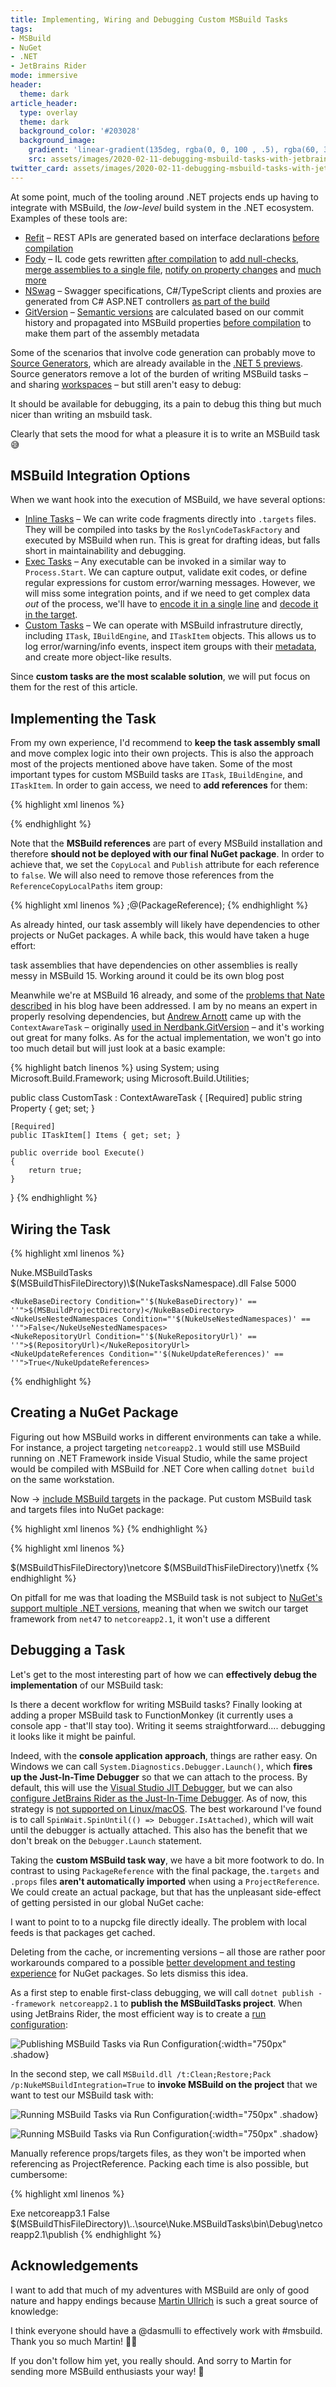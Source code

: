 ```yaml
---
title: Implementing, Wiring and Debugging Custom MSBuild Tasks
tags:
- MSBuild
- NuGet
- .NET
- JetBrains Rider
mode: immersive
header:
  theme: dark
article_header:
  type: overlay
  theme: dark
  background_color: '#203028'
  background_image:
    gradient: 'linear-gradient(135deg, rgba(0, 0, 100 , .5), rgba(60, 34, 60, .4))'
    src: assets/images/2020-02-11-debugging-msbuild-tasks-with-jetbrains-rider/cover.jpg
twitter_card: assets/images/2020-02-11-debugging-msbuild-tasks-with-jetbrains-rider/thumbnail.jpeg
---
```


<!-- TODO: or even right from the start -->
At some point, much of the tooling around .NET projects ends up having to integrate with MSBuild, the _low-level_ build system in the .NET ecosystem. Examples of these tools are:

- [Refit](https://github.com/reactiveui/refit) – REST APIs are generated based on interface declarations [before compilation](https://github.com/reactiveui/refit/blob/master/Refit/targets/refit.targets)
- [Fody](https://github.com/Fody/Fody) – IL code gets rewritten [after compilation](https://github.com/Fody/Fody/blob/master/Fody/Fody.targets) to [add null-checks](https://github.com/Fody/NullGuard), [merge assemblies to a single file](https://github.com/Fody/Costura), [notify on property changes](https://github.com/Fody/PropertyChanged) and [much more](https://github.com/Fody/Home/blob/master/pages/addins.md)
- [NSwag](https://github.com/RicoSuter/NSwag) – Swagger specifications, C#/TypeScript clients and proxies are generated from C# ASP.NET controllers [as part of the build](https://github.com/RicoSuter/NSwag/wiki/NSwag.MSBuild)
- [GitVersion](https://github.com/GitTools/GitVersion) – [Semantic versions](https://semver.org/) are calculated based on our commit history and propagated into MSBuild properties [before compilation](https://github.com/GitTools/GitVersion/blob/master/src/GitVersionTask/build/GitVersionTask.targets) to make them part of the assembly metadata

Some of the scenarios that involve code generation can probably move to [Source Generators](https://devblogs.microsoft.com/dotnet/introducing-c-source-generators/), which are already available in the [.NET 5 previews](https://dotnet.microsoft.com/download/dotnet/5.0). Source generators remove a lot of the burden of writing MSBuild tasks – and sharing [workspaces](https://docs.microsoft.com/en-us/dotnet/csharp/roslyn-sdk/work-with-workspace) – but still aren't easy to debug:

<div class="tweet" tweetID="1258485353070989312">It should be available for debugging, its a pain to debug this thing but much nicer than writing an msbuild task.</div>

Clearly that sets the mood for what a pleasure it is to write an MSBuild task 😅

## MSBuild Integration Options

When we want hook into the execution of MSBuild, we have several options:

- [Inline Tasks](https://docs.microsoft.com/en-us/visualstudio/msbuild/msbuild-roslyncodetaskfactory) – We can write code fragments directly into `.targets` files. They will be compiled into tasks by the `RoslynCodeTaskFactory` and executed by MSBuild when run. This is great for drafting ideas, but falls short in maintainability and debugging.
- [Exec Tasks](https://docs.microsoft.com/visualstudio/msbuild/exec-task) – Any executable can be invoked in a similar way to `Process.Start`. We can capture output, validate exit codes, or define regular expressions for custom error/warning messages. However, we will miss some integration points, and if we need to get complex data _out_ of the process, we'll have to [encode it in a single line](https://github.com/nuke-build/nuke/blob/37503dffe64a1a4a2aac62758dfd4d601e7cb65e/source/Nuke.MSBuildTaskRunner/Program.cs#L163) and [decode it in the target](https://github.com/nuke-build/nuke/blob/37503dffe64a1a4a2aac62758dfd4d601e7cb65e/source/Nuke.MSBuildTaskRunner/Nuke.MSBuildTaskRunner.targets#L42-L54).
- [Custom Tasks](https://docs.microsoft.com/visualstudio/msbuild/task-writing) – We can operate with MSBuild infrastruture directly, including `ITask`, `IBuildEngine`, and `ITaskItem` objects. This allows us to log error/warning/info events, inspect item groups with their [metadata](https://docs.microsoft.com/visualstudio/msbuild/msbuild-well-known-item-metadata), and create more object-like results.

Since **custom tasks are the most scalable solution**, we will put focus on them for the rest of this article.

## Implementing the Task

From my own experience, I'd recommend to **keep the task assembly small** and move complex logic into their own projects. This is also the approach most of the projects mentioned above have taken. Some of the most important types for custom MSBuild tasks are `ITask`, `IBuildEngine`, and `ITaskItem`. In order to gain access, we need to **add references** for them:

{% highlight xml linenos %}
<ItemGroup>
  <PackageReference Include="Microsoft.Build.Utilities.Core" Version="16.3.0" CopyLocal="false" Publish="false" ExcludeAssets="runtime" />
  <PackageReference Include="Microsoft.Build.Framework" Version="16.3.0" CopyLocal="false" Publish="false" ExcludeAssets="runtime" />
  <PackageReference Include="System.Collections.Immutable" Version="1.6.0" CopyLocal="false" Publish="false" />
  <PackageReference Include="System.Runtime.InteropServices.RuntimeInformation" Version="4.3.0" CopyLocal="false" Publish="false" />
</ItemGroup>

<ItemGroup Condition="'$(TargetFrameworkIdentifier)' == '.NETFramework'">
  <PackageReference Include="Microsoft.VisualStudio.Setup.Configuration.Interop" Version="1.16.30" CopyLocal="false" Publish="false" />
</ItemGroup>

<ItemGroup Condition="'$(TargetFrameworkIdentifier)' == '.NETCoreApp'">
  <PackageReference Include="System.Text.Encoding.CodePages" Version="4.6.0" CopyLocal="false" Publish="false" />
</ItemGroup>
{% endhighlight %}

Note that the **MSBuild references** are part of every MSBuild installation and therefore **should not be deployed with our final NuGet package**. In order to achieve that, we set the `CopyLocal` and `Publish` attribute for each reference to `false`. We will also need to remove those references from the `ReferenceCopyLocalPaths` item group:

{% highlight xml linenos %}
<Target Name="RemoveMicrosoftBuildDllsFromOutput" AfterTargets="ResolveReferences">
  <PropertyGroup>
    <NonCopyLocalPackageReferences Condition="'%(PackageReference.CopyLocal)' == 'false'">;@(PackageReference);</NonCopyLocalPackageReferences>
  </PropertyGroup>
  <ItemGroup>
    <ReferenceCopyLocalPaths Remove="@(ReferenceCopyLocalPaths)" Condition="$(NonCopyLocalPackageReferences.Contains(';%(ReferenceCopyLocalPaths.NuGetPackageId);'))" />
  </ItemGroup>
</Target>
{% endhighlight %}

As already hinted, our task assembly will likely have dependencies to other projects or NuGet packages. A while back, this would have taken a huge effort:

<div class="tweet" tweetID="882946773332803584">task assemblies that have dependencies on other assemblies is really messy in MSBuild 15. Working around it could be its own blog post</div>

Meanwhile we're at MSBuild 16 already, and some of the [problems that Nate described](https://natemcmaster.com/blog/2017/11/11/msbuild-task-with-dependencies/) in his blog have been addressed. I am by no means an expert in properly resolving dependencies, but [Andrew Arnott](https://twitter.com/aarnott) came up with the `ContextAwareTask` – originally [used in Nerdbank.GitVersion](https://github.com/dotnet/Nerdbank.GitVersioning/blob/3e4e1f8249ba70fd576b524ce12398ee398884fc/src/Nerdbank.GitVersioning.Tasks/ContextAwareTask.cs) – and it's working out great for many folks. As for the actual implementation, we won't go into too much detail but will just look at a basic example:

{% highlight batch linenos %}
using System;
using Microsoft.Build.Framework;
using Microsoft.Build.Utilities;

public class CustomTask : ContextAwareTask
{
    [Required]
    public string Property { get; set; }

    [Required]
    public ITaskItem[] Items { get; set; }

    public override bool Execute()
    {
        return true;
    }
}
{% endhighlight %}

## Wiring the Task

{% highlight xml linenos %}
<?xml version="1.0" encoding="utf-8"?>
<Project ToolsVersion="4.0" DefaultTargets="Build" xmlns="http://schemas.microsoft.com/developer/msbuild/2003">
  <PropertyGroup>
    <NukeTasksNamespace>Nuke.MSBuildTasks</NukeTasksNamespace>
    <NukeTasksAssembly>$(MSBuildThisFileDirectory)\$(NukeTasksNamespace).dll</NukeTasksAssembly>
  </PropertyGroup>

  <UsingTask TaskName="$(NukeTasksNamespace).CodeGenerationTask" AssemblyFile="$(NukeTasksAssembly)" />

  <!-- Default Properties -->
  <PropertyGroup>
    <NukeContinueOnError Condition="'$(NukeContinueOnError)' == ''">False</NukeContinueOnError>
    <NukeTaskTimeout Condition="'$(NukeTimeout)' == ''">5000</NukeTaskTimeout>

    <NukeBaseDirectory Condition="'$(NukeBaseDirectory)' == ''">$(MSBuildProjectDirectory)</NukeBaseDirectory>
    <NukeUseNestedNamespaces Condition="'$(NukeUseNestedNamespaces)' == ''">False</NukeUseNestedNamespaces>
    <NukeRepositoryUrl Condition="'$(NukeRepositoryUrl)' == ''">$(RepositoryUrl)</NukeRepositoryUrl>
    <NukeUpdateReferences Condition="'$(NukeUpdateReferences)' == ''">True</NukeUpdateReferences>
  </PropertyGroup>

  <Target Name="NukeCodeGeneration" BeforeTargets="CoreCompile" Condition="'@(NukeSpecificationFiles)' != ''">
    <CodeGenerationTask
      SpecificationFiles="@(NukeSpecificationFiles)"
      BaseDirectory="$(NukeBaseDirectory)"
      UseNestedNamespaces="$(NukeUseNestedNamespaces)"
      BaseNamespace="$(NukeBaseNamespace)"
      UpdateReferences="$(NukeUpdateReferences)"/>
  </Target>

</Project>
{% endhighlight %}

## Creating a NuGet Package

Figuring out how MSBuild works in different environments can take a while. For instance, a project targeting `netcoreapp2.1` would still use MSBuild running on .NET Framework inside Visual Studio, while the same project would be compiled with MSBuild for .NET Core when calling `dotnet build` on the same workstation.

Now -> [include MSBuild targets](https://docs.microsoft.com/en-us/nuget/create-packages/creating-a-package#include-msbuild-props-and-targets-in-a-package) in the package.
Put custom MSBuild task and targets files into NuGet package:

{% highlight xml linenos %}
<ItemGroup Condition="'$(TargetFramework)' == ''">
  <None Include="$(MSBuildProjectName).props" PackagePath="build" Pack="true" />
  <None Include="$(MSBuildProjectName).targets" PackagePath="build" Pack="true" />
  <None Include="..\Nuke.MSBuildTasks\Nuke.MSBuildTasks.targets" PackagePath="build\netcore" Pack="true" />
  <None Include="..\Nuke.MSBuildTasks\Nuke.MSBuildTasks.targets" PackagePath="build\netfx" Pack="true" />
  <None Include="..\Nuke.MSBuildTasks\bin\$(Configuration)\netcoreapp2.1\publish\**\*.*" PackagePath="build\netcore" Pack="true" />
  <None Include="..\Nuke.MSBuildTasks\bin\$(Configuration)\net472\publish\**\*.*" PackagePath="build\netfx" Pack="true" />
</ItemGroup>
{% endhighlight %}



{% highlight xml linenos %}
<?xml version="1.0" encoding="utf-8"?>
<Project ToolsVersion="4.0" DefaultTargets="Build" xmlns="http://schemas.microsoft.com/developer/msbuild/2003">

  <PropertyGroup Condition="'$(NukeMSBuildTasks)' == ''">
    <NukeMSBuildTasks Condition="'$(MSBuildRuntimeType)' == 'Core'">$(MSBuildThisFileDirectory)\netcore</NukeMSBuildTasks>
    <NukeMSBuildTasks Condition="'$(MSBuildRuntimeType)' != 'Core'">$(MSBuildThisFileDirectory)\netfx</NukeMSBuildTasks>
  </PropertyGroup>

  <Import Project="$(NukeMSBuildTasks)\Nuke.MSBuildTasks.targets" Condition="'$(NukeMSBuildIntegration)' != 'False'" />
</Project>
{% endhighlight %}

On pitfall for me was that loading the MSBuild task is not subject to [NuGet's support multiple .NET versions](https://docs.microsoft.com/en-us/nuget/create-packages/supporting-multiple-target-frameworks), meaning that when we switch our target framework from `net47` to `netcoreapp2.1`, it won't use a different 

## Debugging a Task

Let's get to the most interesting part of how we can **effectively debug the implementation** of our MSBuild task:

<div class="tweet" tweetID="1183638078767927297">Is there a decent workflow for writing MSBuild tasks? Finally looking at adding a proper MSBuild task to FunctionMonkey (it currently uses a console app - that'll stay too). Writing it seems straightforward.... debugging it looks like it might be painful.</div>

Indeed, with the **console application approach**, things are rather easy. <!-- TODO: INPUT DATA --> On Windows we can call `System.Diagnostics.Debugger.Launch()`, which **fires up the Just-In-Time Debugger** so that we can attach to the process. By default, this will use the [Visual Studio JIT Debugger](https://docs.microsoft.com/en-us/visualstudio/debugger/debug-using-the-just-in-time-debugger?view=vs-2019), but we can also [configure JetBrains Rider as the Just-In-Time Debugger](https://blog.jetbrains.com/dotnet/2019/04/16/edit-continue-just-time-debugging-debugger-improvements-rider-2019-1/). As of now, this strategy is [not supported on Linux/macOS](https://github.com/dotnet/runtime/issues/38427). The best workaround I've found is to call `SpinWait.SpinUntil(() => Debugger.IsAttached)`, which will wait until the debugger is actually attached. This also has the benefit that we don't break on the `Debugger.Launch` statement.

Taking the **custom MSBuild task way**, we have a bit more footwork to do. In contrast to using `PackageReference` with the final package, the`.targets` and `.props` files **aren't automatically imported** when using a `ProjectReference`. We could create an actual package, but that has the unpleasant side-effect of getting persisted in our global NuGet cache:

<div class="tweet" tweetID="965325828455321600">I want to point to to a nupckg file directly ideally. The problem with local feeds is that packages get cached.</div>

Deleting from the cache, or incrementing versions – all those are rather poor workarounds compared to a possible [better development and testing experience](https://github.com/NuGet/Home/issues/6579) for NuGet packages. So lets dismiss this idea.

As a first step to enable first-class debugging, we will call `dotnet publish --framework netcoreapp2.1` to **publish the MSBuildTasks project**. When using JetBrains Rider, the most efficient way is to create a [run configuration](https://www.jetbrains.com/help/rider/Run_Debug_Configuration.html):

![Publishing MSBuild Tasks via Run Configuration](/assets/images/2020-02-11-debugging-msbuild-tasks-with-jetbrains-rider/run-configuration-publish.png){:width="750px" .shadow}

In the second step, we call `MSBuild.dll /t:Clean;Restore;Pack /p:NukeMSBuildIntegration=True` to **invoke MSBuild on the project** that we want to test our MSBuild task with:

![Running MSBuild Tasks via Run Configuration](/assets/images/2020-02-11-debugging-msbuild-tasks-with-jetbrains-rider/run-configuration-run.png){:width="750px" .shadow}

![Running MSBuild Tasks via Run Configuration](/assets/images/2020-02-11-debugging-msbuild-tasks-with-jetbrains-rider/run-configuration-list.png){:width="750px" .shadow}

Manually reference props/targets files, as they won't be imported when referencing as ProjectReference. Packing each time is also possible, but cumbersome:

{% highlight xml linenos %}
<Project Sdk="Microsoft.NET.Sdk">

  <Import Project="..\source\Nuke.Common\Nuke.Common.props" />

  <PropertyGroup>
    <OutputType>Exe</OutputType>
    <TargetFramework>netcoreapp3.1</TargetFramework>
    <NukeMSBuildIntegration Condition="'$(NukeMSBuildIntegration)' == ''">False</NukeMSBuildIntegration>
    <NukeMSBuildTasks>$(MSBuildThisFileDirectory)\..\source\Nuke.MSBuildTasks\bin\Debug\netcoreapp2.1\publish</NukeMSBuildTasks>
  </PropertyGroup>

  <ItemGroup>
    <ProjectReference Include="..\source\Nuke.Common\Nuke.Common.csproj" />
  </ItemGroup>

  <Import Project="..\source\Nuke.Common\Nuke.Common.targets" />

</Project>
{% endhighlight %}

## Acknowledgements

I want to add that much of my adventures with MSBuild are only of good nature and happy endings because [Martin Ullrich](https://twitter.com/dasmulli) is such a great source of knowledge:

<div class="tweet" tweetID="1189873542906683392">I think everyone should have a @dasmulli to effectively work with #msbuild. Thank you so much Martin! 👏🏻</div>

If you don't follow him yet, you really should. And sorry to Martin for sending more MSBuild enthusiasts your way! 🤗
